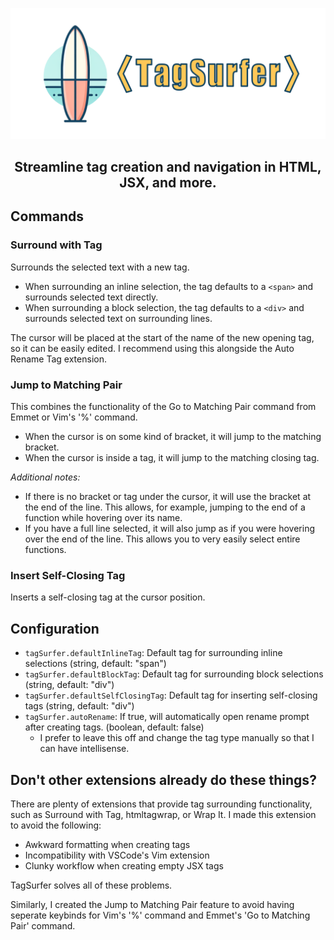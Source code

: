 ![TagSurfer Banner](https://raw.githubusercontent.com/jrddp/tagsurfer/main/images/Banner.png)

<h2 align="center">Streamline tag creation and navigation in HTML, JSX, and more.</h2>

## Commands

### Surround with Tag

Surrounds the selected text with a new tag.

- When surrounding an inline selection, the tag defaults to a `<span>` and surrounds selected text directly.
- When surrounding a block selection, the tag defaults to a `<div>` and surrounds selected text on surrounding lines.

The cursor will be placed at the start of the name of the new opening tag, so it can be easily edited. I recommend using this alongside the Auto Rename Tag extension.

### Jump to Matching Pair

This combines the functionality of the Go to Matching Pair command from Emmet or Vim's '%' command.

- When the cursor is on some kind of bracket, it will jump to the matching bracket.
- When the cursor is inside a tag, it will jump to the matching closing tag.

_Additional notes:_

- If there is no bracket or tag under the cursor, it will use the bracket at the end of the line. This allows, for example, jumping to the end of a function while hovering over its name.
- If you have a full line selected, it will also jump as if you were hovering over the end of the line. This allows you to very easily select entire functions.

### Insert Self-Closing Tag

Inserts a self-closing tag at the cursor position.

## Configuration

- `tagSurfer.defaultInlineTag`: Default tag for surrounding inline selections (string, default: "span")
- `tagSurfer.defaultBlockTag`: Default tag for surrounding block selections (string, default: "div")
- `tagSurfer.defaultSelfClosingTag`: Default tag for inserting self-closing tags (string, default: "div")
- `tagSurfer.autoRename`: If true, will automatically open rename prompt after creating tags. (boolean, default: false)
  - I prefer to leave this off and change the tag type manually so that I can have intellisense.

## Don't other extensions already do these things?

There are plenty of extensions that provide tag surrounding functionality, such as Surround with Tag, htmltagwrap, or Wrap It. I made this extension to avoid the following:

- Awkward formatting when creating tags
- Incompatibility with VSCode's Vim extension
- Clunky workflow when creating empty JSX tags

TagSurfer solves all of these problems.

Similarly, I created the Jump to Matching Pair feature to avoid having seperate keybinds for Vim's '%' command and Emmet's 'Go to Matching Pair' command.
